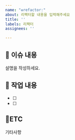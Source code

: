 ```yaml
---
name: "♻️refactor:"
about: 리팩터할 내용을 입력해주세요
title: ''
labels: 리팩터
assignees: ''

---
```


## :bookmark_tabs: 이슈 내용

설명을 작성하세요.

## :pencil: 작업 내용

- [ ]
- [ ]

## :round_pushpin:ETC

기타사항
